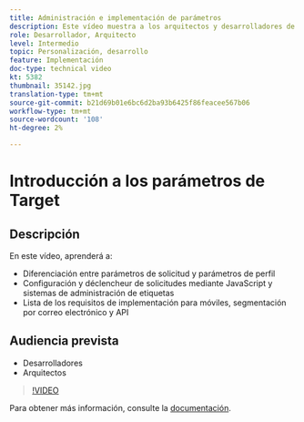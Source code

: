 ```yaml
---
title: Administración e implementación de parámetros
description: Este vídeo muestra a los arquitectos y desarrolladores de Adobe Target cómo diferenciar entre parámetros de solicitud y parámetros de perfil, configurar y almacenar en déclencheur solicitudes mediante JavaScript y sistemas de administración de etiquetas, y comprender los requisitos de implementación para las API y los objetivos de correo electrónico y móviles.
role: Desarrollador, Arquitecto
level: Intermedio
topic: Personalización, desarrollo
feature: Implementación
doc-type: technical video
kt: 5382
thumbnail: 35142.jpg
translation-type: tm+mt
source-git-commit: b21d69b01e6bc6d2ba93b6425f86feacee567b06
workflow-type: tm+mt
source-wordcount: '108'
ht-degree: 2%

---
```



# Introducción a los parámetros de Target

## Descripción

En este vídeo, aprenderá a:

* Diferenciación entre parámetros de solicitud y parámetros de perfil
* Configuración y déclencheur de solicitudes mediante JavaScript y sistemas de administración de etiquetas
* Lista de los requisitos de implementación para móviles, segmentación por correo electrónico y API

## Audiencia prevista

* Desarrolladores
* Arquitectos

>[!VIDEO](https://video.tv.adobe.com/v/35142/?quality=12)

Para obtener más información, consulte la [documentación](https://docs.adobe.com/content/help/en/target/using/implement-target/implementing-target.html).
